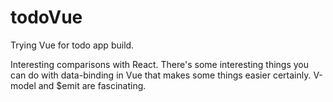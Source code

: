 # todoVue

Trying Vue for todo app build.

Interesting comparisons with React. There's some interesting things you can do with data-binding in Vue that makes some things easier certainly. V-model and $emit are fascinating.
